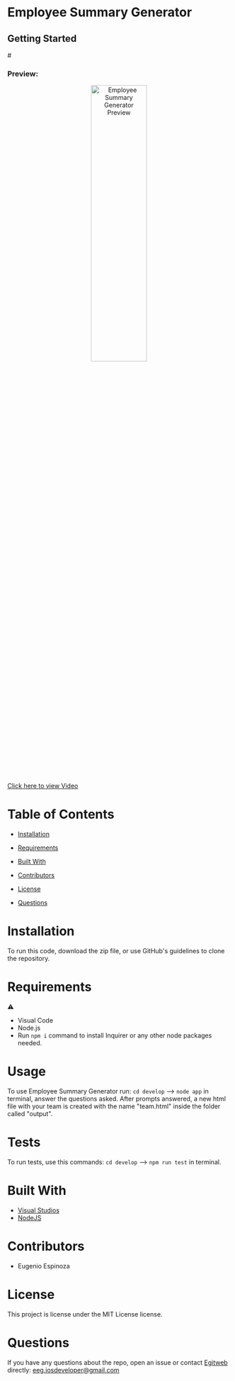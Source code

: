 # Employee Summary Generator
<h2>Getting Started</h2>
<p>#</p>
<h3>Preview:</h3>

<p align="center">
  <img src="#" height="40%" width="50%" title="Employee Summary Generator Preview">
 
 [Click here to view Video](#)
</p>

# Table of Contents 
  
  * [Installation](#installation)
  
  * [Requirements](#requirements)
  
  * [Built&nbsp;With](#builtwith)
  
  * [Contributors](#contributors)
  
  * [License](#license)
  
  * [Questions](#questions)

# Installation

To run this code, download the zip file, or use GitHub's guidelines to clone the repository.

# Requirements

⚠️ 
* Visual Code
* Node.js
* Run ``` npm i ``` command to install Inquirer or any other node packages needed.

# Usage

To use Employee Summary Generator run: ```cd develop``` --> ```node app``` in terminal, answer the questions asked. After prompts answered, a new html file with your team is created with the name "team.html" inside the folder called "output".

# Tests

To run tests, use this commands: ```cd develop``` --> ```npm run test``` in terminal.

# Built&nbsp;With
* [Visual Studios](https://visualstudio.microsoft.com/)
* [NodeJS](https://nodejs.org/) 

# Contributors

* Eugenio Espinoza


# License

This project is license under the MIT License license.
  

# Questions
  
If you have any questions about the repo, open an issue or contact [Egitweb](https://github.com/egitweb) directly: eeg.iosdeveloper@gmail.com
